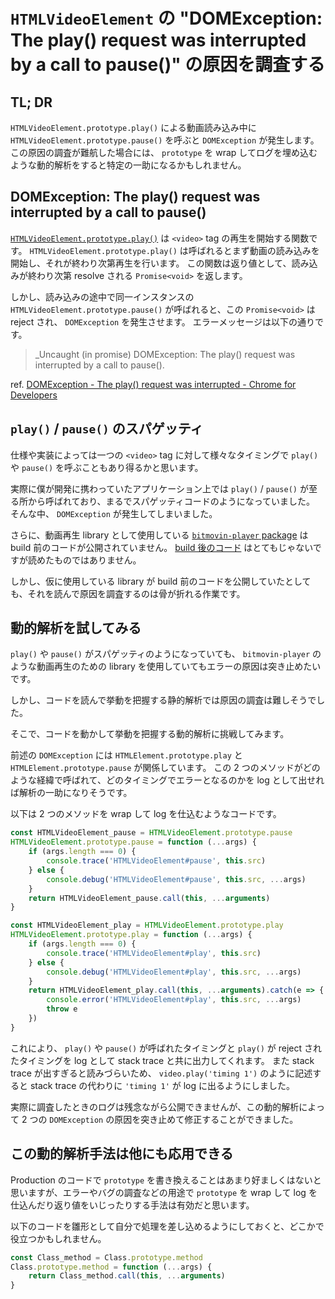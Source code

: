 # `HTMLVideoElement` の "DOMException: The play() request was interrupted by a call to pause()" の原因を調査する

## TL; DR

`HTMLVideoElement.prototype.play()` による動画読み込み中に `HTMLVideoElement.prototype.pause()` を呼ぶと `DOMException` が発生します。
この原因の調査が難航した場合には、 `prototype` を wrap してログを埋め込むような動的解析をすると特定の一助になるかもしれません。

## DOMException: The play() request was interrupted by a call to pause()

[`HTMLVideoElement.prototype.play()`](https://developer.mozilla.org/en-US/docs/Web/API/HTMLMediaElement/play) は `<video>` tag の再生を開始する関数です。
`HTMLVideoElement.prototype.play()` は呼ばれるとまず動画の読み込みを開始し、それが終わり次第再生を行います。
この関数は返り値として、読み込みが終わり次第 resolve される `Promise<void>` を返します。

しかし、読み込みの途中で同一インスタンスの `HTMLVideoElement.prototype.pause()` が呼ばれると、この `Promise<void>` は reject され、 `DOMException` を発生させます。
エラーメッセージは以下の通りです。

> _Uncaught (in promise) DOMException: The play() request was interrupted by a call to pause().

ref. [DOMException - The play() request was interrupted - Chrome for Developers](https://developer.chrome.com/blog/play-request-was-interrupted/#what-is-causing-this)

## `play()` / `pause()` のスパゲッティ

仕様や実装によっては一つの `<video>` tag に対して様々なタイミングで `play()` や `pause()` を呼ぶこともあり得るかと思います。

実際に僕が開発に携わっていたアプリケーション上では `play()` / `pause()` が至る所から呼ばれており、まるでスパゲッティコードのようになっていました。
そんな中、 `DOMException` が発生してしまいました。

さらに、動画再生 library として使用している [`bitmovin-player` package](https://www.npmjs.com/package/bitmovin-player) は build 前のコードが公開されていません。
[build 後のコード](https://unpkg.com/bitmovin-player@8.134.0/bitmovinplayer.js) はとてもじゃないですが読めたものではありません。

しかし、仮に使用している library が build 前のコードを公開していたとしても、それを読んで原因を調査するのは骨が折れる作業です。

## 動的解析を試してみる

`play()` や `pause()` がスパゲッティのようになっていても、 `bitmovin-player` のような動画再生のための library を使用していてもエラーの原因は突き止めたいです。

しかし、コードを読んで挙動を把握する静的解析では原因の調査は難しそうでした。

そこで、コードを動かして挙動を把握する動的解析に挑戦してみます。

前述の `DOMException` には `HTMLElement.prototype.play` と `HTMLElement.prototype.pause` が関係しています。
この 2 つのメソッドがどのような経緯で呼ばれて、どのタイミングでエラーとなるのかを log として出せれば解析の一助になりそうです。

以下は 2 つのメソッドを wrap して log を仕込むようなコードです。
```js
const HTMLVideoElement_pause = HTMLVideoElement.prototype.pause
HTMLVideoElement.prototype.pause = function (...args) {
	if (args.length === 0) {
		console.trace('HTMLVideoElement#pause', this.src)
	} else {
		console.debug('HTMLVideoElement#pause', this.src, ...args)
	}
	return HTMLVideoElement_pause.call(this, ...arguments)
}

const HTMLVideoElement_play = HTMLVideoElement.prototype.play
HTMLVideoElement.prototype.play = function (...args) {
	if (args.length === 0) {
		console.trace('HTMLVideoElement#play', this.src)
	} else {
		console.debug('HTMLVideoElement#play', this.src, ...args)
	}
	return HTMLVideoElement_play.call(this, ...arguments).catch(e => {
		console.error('HTMLVideoElement#play', this.src, ...args)
		throw e
	})
}
```

これにより、 `play()` や `pause()` が呼ばれたタイミングと `play()` が reject されたタイミングを log として stack trace と共に出力してくれます。
また stack trace が出すぎると読みづらいため、 `video.play('timing 1')` のように記述すると stack trace の代わりに `'timing 1'` が log に出るようにしました。

実際に調査したときのログは残念ながら公開できませんが、この動的解析によって 2 つの `DOMException` の原因を突き止めて修正することができました。

## この動的解析手法は他にも応用できる

Production のコードで `prototype` を書き換えることはあまり好ましくはないと思いますが、エラーやバグの調査などの用途で `prototype` を wrap して log を仕込んだり返り値をいじったりする手法は有効だと思います。

以下のコードを雛形として自分で処理を差し込めるようにしておくと、どこかで役立つかもしれません。
```js
const Class_method = Class.prototype.method
Class.prototype.method = function (...args) {
	return Class_method.call(this, ...arguments)
}
```

